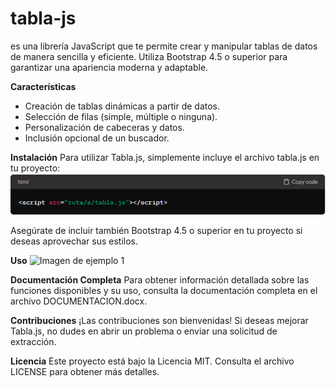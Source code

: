 # tabla-js
es una librería JavaScript que te permite crear y manipular tablas de datos de manera sencilla y eficiente. Utiliza Bootstrap 4.5 o superior para garantizar una apariencia moderna y adaptable.

**Características**
- Creación de tablas dinámicas a partir de datos.
- Selección de filas (simple, múltiple o ninguna).
- Personalización de cabeceras y datos.
- Inclusión opcional de un buscador.

**Instalación**
Para utilizar Tabla.js, simplemente incluye el archivo tabla.js en tu proyecto:
![Imagen de ejemplo 1](./tabla_boostrap_tabla-js/imagenes/ejemplo1.png)

Asegúrate de incluir también Bootstrap 4.5 o superior en tu proyecto si deseas aprovechar sus estilos.

**Uso**
![Imagen de ejemplo 1](./tabla-js/imagenes/ejemplo2.png)

**Documentación Completa**
Para obtener información detallada sobre las funciones disponibles y su uso, consulta la documentación completa en el archivo DOCUMENTACION.docx.

**Contribuciones**
¡Las contribuciones son bienvenidas! Si deseas mejorar Tabla.js, no dudes en abrir un problema o enviar una solicitud de extracción.

**Licencia**
Este proyecto está bajo la Licencia MIT. Consulta el archivo LICENSE para obtener más detalles.
